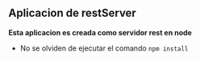 ## Aplicacion de restServer

**Esta aplicacion es creada como servidor rest en node**

- No se olviden de ejecutar el comando
```npm install```